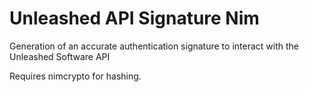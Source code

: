 # Unleashed API Signature Nim
 Generation of an accurate authentication signature to interact with the Unleashed Software API

Requires nimcrypto for hashing.